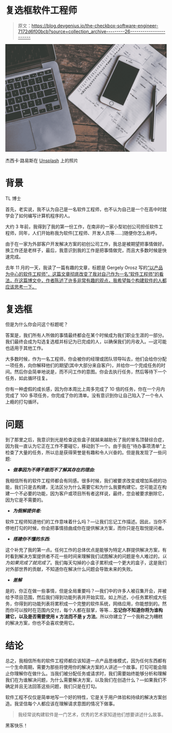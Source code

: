 # 复选框软件工程师

> 原文：<https://blog.devgenius.io/the-checkbox-software-engineer-7172d6f00bcb?source=collection_archive---------26----------------------->

![](img/6b8e257c44c61a2835855665b0b20d7a.png)

杰西卡·路易斯在 [Unsplash](https://unsplash.com/s/photos/checklist?utm_source=unsplash&utm_medium=referral&utm_content=creditCopyText) 上的照片

# 背景

TL 博士

首先，老实说，我不认为自己是一名软件工程师，也不认为自己是一个在高中时就学会了如何编写计算机程序的人。

大约 3 年前，我得到了我的第一份工作，在南非的一家小型初创公司担任软件工程师，同年，人们开始称我为软件[工程师、开发人员等……]随便你怎么称呼。

由于在一家为外部客户开发解决方案的初创公司工作，我总是被期望把事情做好。换工作还是老样子，最后，我意识到我的工作是把事情做完，而且大多数时候是快速完成。

去年 11 月的一天，我读了一篇有趣的文章，标题是 Gergely Orosz 写的[“以产品为中心的软件工程师”，这篇文章彻底改变了我对自己作为一名“软件工程师”的看法，在这篇博文中，作者陈述了许多非常有趣的观点，我希望每个构建软件的人都应该思考一下。](https://blog.pragmaticengineer.com/the-product-minded-engineer/)

# 复选框

但是为什么你会问这个标题呢？

答案是，我们所有人所做的事情最终都会在某个时候成为我们职业生涯的一部分。我们最终会成为勾选复选框并标记为已完成的人，以确保我们的月收入。—这可能也适用于其他工作。

大多数时候，作为一名工程师，你会被你的经理或团队领导叫去，他们会给你分配一项任务，向你解释他们的期望(其中大部分来自客户)，并给你一个完成任务的时间。然后你会简单地说是，而不问工作的意图。你会去执行任务，然后等待下一个任务，如此循环往复。

你有一种虚假的成长感，因为你本周比上周多完成了 10 倍的任务，你在一个月内完成了 100 多项任务，你完成了你的清单。没有意识到你让自己陷入了一个令人上瘾的打勾循环。

# 问题

到了那里之后，我意识到光是检查这些盒子就越来越助长了我的冒名顶替综合症，因为我一直认为它正在工作不要碰它，移动到下一个。由于我在“待办事项清单”上检查了大量的任务，所以总是获得荣誉是有趣和令人兴奋的。但是我发现了一些问题:

*   ***做事因为不得不做而不了解其存在的理由:***

我相信所有的软件工程师都会有同感。很多时候，我们被要求改变或增加系统的功能，我们只是去构建，无法区分为什么需要它和为什么我要构建它。您可能正在构建一个不必要的功能，因为客户或项目所有者这样说，最终，您会被要求删除它，因为它是不需要的。

*   ***为假解提供者:***

软件工程师知道他们的工作意味着什么吗？—让我们忘记工作描述。因此，当你不停地打勾的时候，你会把事情扭曲成你在提供解决方案，而你只是在取悦提问者。

*   ***搭建你不懂的东西:***

这个补充了我的第一点。任何工作的总体优点是能够为特定人群提供解决方案，有时看到解决方案提供者不花一些时间来理解我们试图解决的问题是令人难过的，*认为如果完成了就完成了*。我们每天勾掉的小盒子累积成一个更大的盒子，这是我们对外部世界的贡献，不知道你在解决什么问题会导致未来的失败。

*   ***差解***

是的，你正在做一些事情，但是全局重要吗？—我们中的许多人被召集开会，并被给予项目范围，然后我们得到功能列表并开始实现。如上所述，小任务累积成大任务，你得到的功能列表将累积成一个完整的软件系统，网络应用，你能想到的。然而你可以按时在范围内交付，每个人都在鼓掌，等等… **忘记你不知道你将为谁构建它，以及是否需要使用 x 方法而不是 y 方法**。所以你建立了一个我称之为糟糕的解决方案，你也不会喜欢使用它。

# 结论

总之，我相信所有的软件工程师都应该知道一点产品思维模式，因为任何东西都有一个生命周期，需要为那些将使用你的解决方案的人讲述一个故事。打勾可能会阻止你理解你在做什么。当我们被分配任务或请求时，我们需要始终能够分析和理解我们在为谁解决问题，为什么需要解决方案，以及我们在创造什么？—如果我们不确定并且无法回答这些问题，我们只是在打勾。

软件工程不仅仅是简单地写一个好的特性，它是关于用户体验和持续的解决方案创造。我坚信每个人都应该在理解请求意图的情况下做事。

> 我经常说构建软件是一门艺术，优秀的艺术家知道他们想要讲述什么故事。

黑客快乐！
